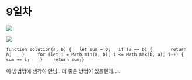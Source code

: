 # 9일차

![](https://gblobscdn.gitbook.com/assets%2F-Lx\_BnLKbqvAkZAteaNW%2F-LylK3ccY4NeXsGjN\_Nl%2F-Lymr23eYzT2QnTqFSfH%2Fimage.png?alt=media\&token=7a584796-ebf7-4c8d-ac95-26ec01dd364f)

![](https://gblobscdn.gitbook.com/assets%2F-Lx\_BnLKbqvAkZAteaNW%2F-LylK3ccY4NeXsGjN\_Nl%2F-LymrEPSQci-In1piXBc%2Fimage.png?alt=media\&token=49dc70e7-ba9d-408e-84b3-b1cdd690584f)

```
function solution(a, b) {   let sum = 0;​   if (a == b) {       return a;    } ​    for (let i = Math.min(a, b); i <= Math.max(b, a); i++) {        sum += i;    }​    return sum;}
```

이 방법밖에 생각이 안남.. 더 좋은 방법이 있을텐데.....
